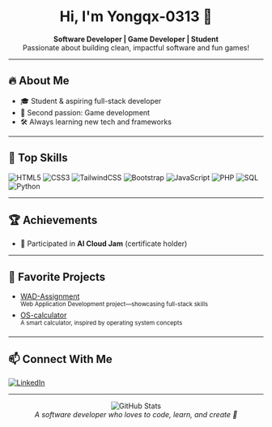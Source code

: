 <!-- Profile README for Yongqx-0313 -->

<h1 align="center">Hi, I'm Yongqx-0313 👋</h1>
<p align="center">
  <b>Software Developer | Game Developer | Student</b><br>
  Passionate about building clean, impactful software and fun games!
</p>

---

## 🔥 About Me

- 🎓 Student & aspiring full-stack developer
- 👾 Second passion: Game development
- 🛠️ Always learning new tech and frameworks

---

## 🚀 Top Skills

![HTML5](https://img.shields.io/badge/HTML5-E34F26?logo=html5&logoColor=fff&style=flat)
![CSS3](https://img.shields.io/badge/CSS3-1572B6?logo=css3&logoColor=fff&style=flat)
![TailwindCSS](https://img.shields.io/badge/Tailwind-38B2AC?logo=tailwindcss&logoColor=fff&style=flat)
![Bootstrap](https://img.shields.io/badge/Bootstrap-7952B3?logo=bootstrap&logoColor=fff&style=flat)
![JavaScript](https://img.shields.io/badge/JavaScript-F7DF1E?logo=javascript&logoColor=000&style=flat)
![PHP](https://img.shields.io/badge/PHP-777BB4?logo=php&logoColor=fff&style=flat)
![SQL](https://img.shields.io/badge/SQL-4479A1?logo=postgresql&logoColor=fff&style=flat)
![Python](https://img.shields.io/badge/Python-3776AB?logo=python&logoColor=fff&style=flat)

---

## 🏆 Achievements

- 🥇 Participated in <b>AI Cloud Jam</b> (certificate holder)

---

## 🌟 Favorite Projects

- [WAD-Assignment](#)  
  <sup>Web Application Development project—showcasing full-stack skills</sup>
- [OS-calculator](#)  
  <sup>A smart calculator, inspired by operating system concepts</sup>

---

## 📫 Connect With Me

[![LinkedIn](https://img.shields.io/badge/LinkedIn-blue?logo=linkedin&logoColor=white)](https://linkedin.com)

---

<p align="center">
  <img src="https://github-readme-stats.vercel.app/api?username=Yongqx-0313&show_icons=true&theme=radical" alt="GitHub Stats" /><br>
  <i>A software developer who loves to code, learn, and create 🚀</i>
</p>
